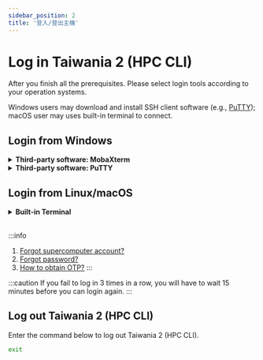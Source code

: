 ```yaml
---
sidebar_position: 2
title: '登入/登出主機'
---
```


# Log in Taiwania 2 (HPC CLI)

After you finish all the prerequisites. Please select login tools according to your operation systems.

Windows users may download and install SSH client software (e.g., [PuTTY](https://www.chiark.greenend.org.uk/~sgtatham/putty/latest.html)); macOS user may uses built-in terminal to connect.

## Login from Windows
<!-- 1 start -->

<details class="docspoiler">

<summary><b>Third-party software: MobaXterm</b></summary>

### Step 1. Open MobaXterm

Please download the software from [<ins>MobaXterm Home Edition (Portable edition)</ins>](https://mobaxterm.mobatek.net/download-home-edition.html), unzip it, and run **MobaXterm_Personal_[version]**.


![](https://cos.twcc.ai/SYS-MANUAL/uploads/upload_1f3324a847dcf480c383ceed1d7c56a4.png)

### Step 2. Create a connection

Click **Session** in the upper left corner.

![](https://cos.twcc.ai/SYS-MANUAL/uploads/upload_14193d66d4e18c0a81402307bd08b841.png)
<br/>

Follow the diagram and steps to complete the settings and establish a connection:


1. Click **SSH**
2. Enter **ln01.twcc.ai** in `Remote host`
3. Enter *supercomputer account* in `Specify username`
4. Click **OK** to establish the connection


![](https://cos.twcc.ai/SYS-MANUAL/uploads/upload_513dfb5381969fff75d9b6f192a0bfd2.png)

5. Enter *supercomputer password* and *OTP* seperately

![](https://cos.twcc.ai/SYS-MANUAL/uploads/upload_d3603c9cb64f35b513296bcb0f3100e4.png)

6. Login successful! You may refer to the system provided instruction manual and instruction for submitting jobs.

![](https://cos.twcc.ai/SYS-MANUAL/uploads/upload_22e1a06c5a1547c3a09f4247e3eca50e.png)

</details>

<!-- Space -->

<div style={{height:8+'px'}}></div>

<!-- 2. start -->

<details class="docspoiler">

<summary><b>Third-party software: PuTTY</b></summary>

<br/>

### Step 1. Open PuTTY

- After opened:
1. Enter **ln01.twcc.ai**
2. Click **Open**

![](https://cos.twcc.ai/SYS-MANUAL/uploads/upload_d779ddfc20133ba056e34b80365299df.png)


### Step 2. Enter supercomputer account, supercomputer password and OTP

- After finished, the PuTTY terminal window pops out and enter the following information to login:
1. Enter supercomputer account
2. Enter supercomputer password
3. Enter OTP to finish login!


![](https://cos.twcc.ai/SYS-MANUAL/uploads/upload_2d5943b5d0078544b13320d5e304a14d.png)



</details>

## Login from Linux/macOS

<!-- 2. start -->

<details class="docspoiler">

<summary><b>Built-in Terminal</b></summary>

<br/>

### Step 1. Open built-in terminal and enter the login information

1. Enter command `ssh [supercomputer account]@ln01.twcc.ai`
2. Enter supercomputer password
3. Enter OTP to finish login!

![](https://cos.twcc.ai/SYS-MANUAL/uploads/upload_04190c45d49a75d1dac66ee61b2a4855.png)

</details>

<br/>

:::info
1. [<ins>Forgot supercomputer account?</ins>](https://man.twcc.ai/@twccdocs/guide-service-hostname-pwd-otp-en#%E9%87%8D%E7%BD%AE%E4%B8%BB%E6%A9%9F%E5%AF%86%E7%A2%BC)
2. [<ins>Forgot password?</ins>](https://man.twcc.ai/@twccdocs/guide-service-hostname-pwd-otp-en#%E9%87%8D%E7%BD%AE%E4%B8%BB%E6%A9%9F%E5%AF%86%E7%A2%BC)
3. [<ins>How to obtain OTP?</ins>](https://man.twcc.ai/@twccdocs/guide-service-hostname-pwd-otp-en#%E5%8F%96%E5%BE%97-OTP-%E8%AA%8D%E8%AD%89%E7%A2%BC)
:::


:::caution
If you fail to log in 3 times in a row, you will have to wait 15 minutes before you can login again.
:::



## Log out Taiwania 2 (HPC CLI)

Enter the command below to log out Taiwania 2 (HPC CLI).

```bash
exit
```
